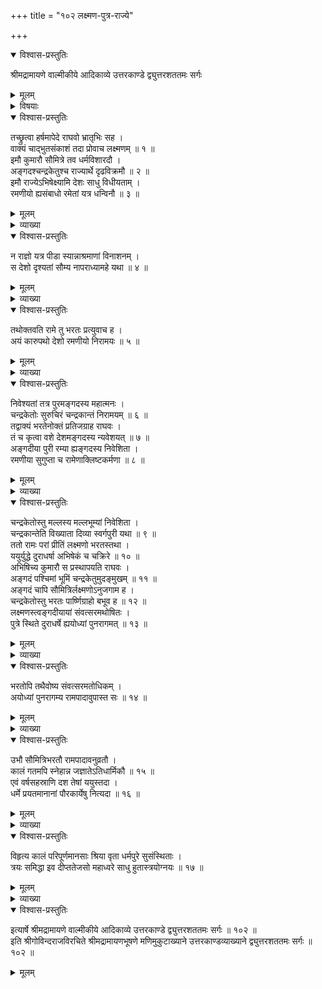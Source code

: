 +++
title = "१०२ लक्ष्मण-पुत्र-राज्ये"

+++

<details open><summary>विश्वास-प्रस्तुतिः</summary>

श्रीमद्रामायणे वाल्मीकीये आदिकाव्ये उत्तरकाण्डे द्व्युत्तरशततमः सर्गः
</details>

<details><summary>मूलम्</summary>

श्रीमद्रामायणे वाल्मीकीये आदिकाव्ये उत्तरकाण्डे द्व्युत्तरशततमः सर्गः
</details>

<details><summary>विषयाः</summary>

भरत-वाक्य-श्रवण-तुष्टेन रामेण  
सौमित्रिं प्रति तत्-पुत्रयोर् अङ्गद--चन्द्र-केत्वोर्  
निवासाय देशान्वेषण-चोदने  
भरतेन रामं प्रति  
कारु-पथ-देश-स्थयोर् अङ्गदीय-चन्द्रकान्ताख्य--पुरयोर् वासार्हत्व-कथनम् ॥ १ ॥  

रामेणाङ्गदीय--चन्द्र-कान्ताख्य-पुरयोः  
क्रमेणाङ्गद--चन्द्र-केत्वोर् अभिषेक-करण-पूर्वकं प्रस्थापने  
तद्-अनुगताभ्यां सौमित्रि-भरताभ्यां  
तत्र संवत्सरम् अधिवासेन  
पुनर् अयोध्यां **प्रत्यागमनम्** ॥ २ ॥
</details>

<details open><summary>विश्वास-प्रस्तुतिः</summary>

तच्छ्रुत्वा हर्षमापेदे राघवो भ्रातृभिः सह ।  
वाक्यं चाद्भुतसंकाशं तदा प्रोवाच लक्ष्मणम् ॥ १ ॥  
इमौ कुमारौ सौमित्रे तव धर्मविशारदौ ।  
अङ्गदश्चन्द्रकेतुश्च राज्यार्थे दृढविक्रमौ ॥ २ ॥  
इमौ राज्येऽभिषेक्ष्यामि देशः साधु विधीयताम् ।  
रमणीयो ह्यसंबाधो रमेतां यत्र धन्विनौ ॥ ३ ॥
</details>

<details><summary>मूलम्</summary>

तच्छ्रुत्वा हर्षमापेदे राघवो भ्रातृभिः सह ।  
वाक्यं चाद्भुतसंकाशं तदा प्रोवाच लक्ष्मणम् ॥ १ ॥  
इमौ कुमारौ सौमित्रे तव धर्मविशारदौ ।  
अङ्गदश्चन्द्रकेतुश्च राज्यार्थे दृढविक्रमौ ॥ २ ॥  
इमौ राज्येऽभिषेक्ष्यामि देशः साधु विधीयताम् ।  
रमणीयो ह्यसंबाधो रमेतां यत्र धन्विनौ ॥ ३ ॥
</details>

<details><summary>व्याख्या</summary>

राज्यार्थे राज्यरक्षाविषये ॥ २-३ ॥
</details>

<details open><summary>विश्वास-प्रस्तुतिः</summary>

न राज्ञो यत्र पीडा स्यान्नाश्रमाणां विनाशनम् ।  
स देशो दृश्यतां सौम्य नापराध्यामहे यथा ॥ ४ ॥
</details>

<details><summary>मूलम्</summary>

न राज्ञो यत्र पीडा स्यान्नाश्रमाणां विनाशनम् ।  
स देशो दृश्यतां सौम्य नापराध्यामहे यथा ॥ ४ ॥
</details>

<details><summary>व्याख्या</summary>

नापराध्यामहे । कस्यापि भूतस्येतिशेषः ॥ ४ ॥
</details>

<details open><summary>विश्वास-प्रस्तुतिः</summary>

तथोक्तवति रामे तु भरतः प्रत्युवाच ह ।  
अयं कारुपथो देशो रमणीयो निरामयः ॥ ५ ॥
</details>

<details><summary>मूलम्</summary>

तथोक्तवति रामे तु भरतः प्रत्युवाच ह ।  
अयं कारुपथो देशो रमणीयो निरामयः ॥ ५ ॥
</details>

<details><summary>व्याख्या</summary>

कारुपथः कारुपथाख्यः पाश्चात्यदेशविशेषः ॥ ५ ॥
</details>

<details open><summary>विश्वास-प्रस्तुतिः</summary>

निवेश्यतां तत्र पुरमङ्गदस्य महात्मनः ।  
चन्द्रकेतोः सुरुचिरं चन्द्रकान्तं निरामयम् ॥ ६ ॥  
तद्वाक्यं भरतेनोक्तं प्रतिजग्राह राघवः ।  
तं च कृत्वा वशे देशमङ्गदस्य न्यवेशयत् ॥ ७ ॥  
अङ्गदीया पुरी रम्या ह्यङ्गदस्य निवेशिता ।  
रमणीया सुगुप्ता च रामेणाक्लिष्टकर्मणा ॥ ८ ॥
</details>

<details><summary>मूलम्</summary>

निवेश्यतां तत्र पुरमङ्गदस्य महात्मनः ।  
चन्द्रकेतोः सुरुचिरं चन्द्रकान्तं निरामयम् ॥ ६ ॥  
तद्वाक्यं भरतेनोक्तं प्रतिजग्राह राघवः ।  
तं च कृत्वा वशे देशमङ्गदस्य न्यवेशयत् ॥ ७ ॥  
अङ्गदीया पुरी रम्या ह्यङ्गदस्य निवेशिता ।  
रमणीया सुगुप्ता च रामेणाक्लिष्टकर्मणा ॥ ८ ॥
</details>

<details><summary>व्याख्या</summary>

तत्र देशे अङ्गदस्य पुरं अङ्गदीयाख्यं निवेश्यतां चन्द्रकेतोः चन्द्रकान्ताख्यम् ॥ ६-८ ॥
</details>

<details open><summary>विश्वास-प्रस्तुतिः</summary>

चन्द्रकेतोस्तु मल्लस्य मल्लभूम्यां निवेशिता ।  
चन्द्रकान्तेति विख्याता दिव्या स्वर्गपुरी यथा ॥ ९ ॥  
ततो रामः परां प्रीतिं लक्ष्मणो भरतस्तथा ।  
ययुर्युद्धे दुराधर्षा अभिषेकं च चक्रिरे ॥ १० ॥  
अभिषिच्य कुमारौ स प्रस्थापयति राघवः ।  
अङ्गदं पश्चिमां भूमिं चन्द्रकेतुमुदङ्मुखम् ॥ ११ ॥  
अङ्गदं चापि सौमित्रिर्लक्ष्मणोऽनुजगाम ह ।  
चन्द्रकेतोस्तु भरतः पार्ष्णिग्राहो बभूव ह ॥ १२ ॥  
लक्ष्मणस्त्वङ्गदीयायां संवत्सरमथोषितः ।  
पुत्रे स्थिते दुराधर्षे ह्ययोध्यां पुनरागमत् ॥ १३ ॥
</details>

<details><summary>मूलम्</summary>

चन्द्रकेतोस्तु मल्लस्य मल्लभूम्यां निवेशिता ।  
चन्द्रकान्तेति विख्याता दिव्या स्वर्गपुरी यथा ॥ ९ ॥  
ततो रामः परां प्रीतिं लक्ष्मणो भरतस्तथा ।  
ययुर्युद्धे दुराधर्षा अभिषेकं च चक्रिरे ॥ १० ॥  
अभिषिच्य कुमारौ स प्रस्थापयति राघवः ।  
अङ्गदं पश्चिमां भूमिं चन्द्रकेतुमुदङ्मुखम् ॥ ११ ॥  
अङ्गदं चापि सौमित्रिर्लक्ष्मणोऽनुजगाम ह ।  
चन्द्रकेतोस्तु भरतः पार्ष्णिग्राहो बभूव ह ॥ १२ ॥  
लक्ष्मणस्त्वङ्गदीयायां संवत्सरमथोषितः ।  
पुत्रे स्थिते दुराधर्षे ह्ययोध्यां पुनरागमत् ॥ १३ ॥
</details>

<details><summary>व्याख्या</summary>

मल्लस्य श्रेष्ठस्य । मल्लभूम्यां मल्लदेशे उत्तरे ॥ ९-१३ ॥
</details>

<details open><summary>विश्वास-प्रस्तुतिः</summary>

भरतोपि तथैवोष्य संवत्सरमतोधिकम् ।  
अयोध्यां पुनरागम्य रामपादावुपास्त सः ॥ १४ ॥
</details>

<details><summary>मूलम्</summary>

भरतोपि तथैवोष्य संवत्सरमतोधिकम् ।  
अयोध्यां पुनरागम्य रामपादावुपास्त सः ॥ १४ ॥
</details>

<details><summary>व्याख्या</summary>

भरतोपि तथैवोष्येति । चन्द्रकेतुसमीप इति शेषः ॥ १४ ॥
</details>

<details open><summary>विश्वास-प्रस्तुतिः</summary>

उभौ सौमित्रिभरतौ रामपादावनुव्रतौ ।  
कालं गतमपि स्नेहान्न जज्ञातेऽतिधार्मिकौ ॥ १५ ॥  
एवं वर्षसहस्राणि दश तेषां ययुस्तदा ।  
धर्मे प्रयतमानानां पौरकार्येषु नित्यदा ॥ १६ ॥
</details>

<details><summary>मूलम्</summary>

उभौ सौमित्रिभरतौ रामपादावनुव्रतौ ।  
कालं गतमपि स्नेहान्न जज्ञातेऽतिधार्मिकौ ॥ १५ ॥  
एवं वर्षसहस्राणि दश तेषां ययुस्तदा ।  
धर्मे प्रयतमानानां पौरकार्येषु नित्यदा ॥ १६ ॥
</details>

<details><summary>व्याख्या</summary>

न जज्ञाते जानातेर्लिट्द्विवचनं । नावगतवन्तौ । संधिः छान्दसः ॥ १५-१६ ॥
</details>

<details open><summary>विश्वास-प्रस्तुतिः</summary>

विहृत्य कालं परिपूर्णमानसाः श्रिया वृता धर्मपुरे सुसंस्थिताः ।  
त्रयः समिद्धा इव दीप्ततेजसो महाध्वरे साधु हुतास्त्रयोग्नयः ॥ १७ ॥
</details>

<details><summary>मूलम्</summary>

विहृत्य कालं परिपूर्णमानसाः श्रिया वृता धर्मपुरे सुसंस्थिताः ।  
त्रयः समिद्धा इव दीप्ततेजसो महाध्वरे साधु हुतास्त्रयोग्नयः ॥ १७ ॥
</details>

<details><summary>व्याख्या</summary>

धर्मसाधनं पुरं धर्मपुरं तस्मिन् ॥ १७ ॥
</details>

<details open><summary>विश्वास-प्रस्तुतिः</summary>

इत्यार्षे श्रीमद्रामायणे वाल्मीकीये आदिकाव्ये उत्तरकाण्डे द्व्युत्तरशततमः सर्गः ॥ १०२ ॥  
इति श्रीगोविन्दराजविरचिते श्रीमद्रामायणभूषणे मणिमुकुटाख्याने उत्तरकाण्डव्याख्याने द्व्युत्तरशततमः सर्गः ॥ १०२ ॥
</details>

<details><summary>मूलम्</summary>

इत्यार्षे श्रीमद्रामायणे वाल्मीकीये आदिकाव्ये उत्तरकाण्डे द्व्युत्तरशततमः सर्गः ॥ १०२ ॥  
इति श्रीगोविन्दराजविरचिते श्रीमद्रामायणभूषणे मणिमुकुटाख्याने उत्तरकाण्डव्याख्याने द्व्युत्तरशततमः सर्गः ॥ १०२ ॥
</details>

